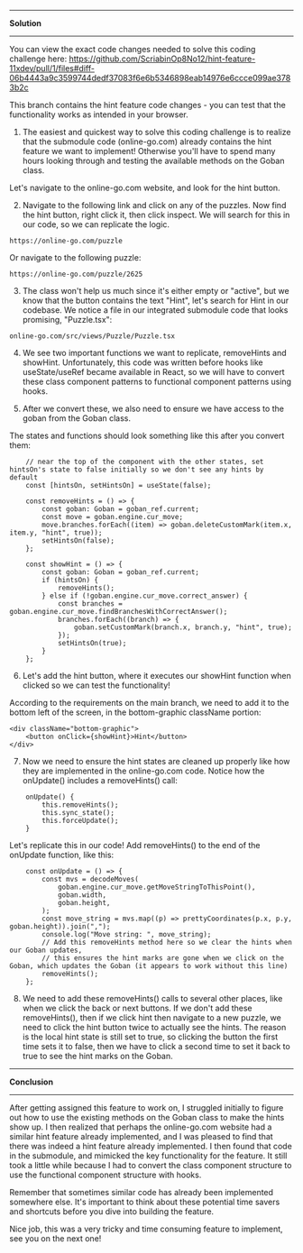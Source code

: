 *******************
**Solution**
*******************

You can view the exact code changes needed to solve this coding challenge here: https://github.com/ScriabinOp8No12/hint-feature-11xdev/pull/1/files#diff-06b4443a9c3599744dedf37083f6e6b5346898eab14976e6ccce099ae3783b2c

This branch contains the hint feature code changes - you can test that the functionality works as intended in your browser.   

1. The easiest and quickest way to solve this coding challenge is to realize that the submodule code (online-go.com) already contains the hint feature we want to implement!  Otherwise you'll have to spend many hours looking through and testing the available methods on the Goban class.  

Let's navigate to the online-go.com website, and look for the hint button.

2. Navigate to the following link and click on any of the puzzles. Now find the hint button, right click it, then click inspect.  We will search for this in our code, so we can replicate the logic.

```
https://online-go.com/puzzle
```

Or navigate to the following puzzle:

```
https://online-go.com/puzzle/2625
```

3. The class won't help us much since it's either empty or "active", but we know that the button contains the text "Hint", let's search for Hint in our codebase.  We notice a file in our integrated submodule code that looks promising, "Puzzle.tsx": 

```
online-go.com/src/views/Puzzle/Puzzle.tsx
```

4. We see two important functions we want to replicate, removeHints and showHint.  Unfortunately, this code was written before hooks like useState/useRef became available in React, so we will have to convert these class component patterns to functional component patterns using hooks.  

5. After we convert these, we also need to ensure we have access to the goban from the Goban class.

The states and functions should look something like this after you convert them:

```
    // near the top of the component with the other states, set hintsOn's state to false initially so we don't see any hints by default
    const [hintsOn, setHintsOn] = useState(false); 

    const removeHints = () => {
        const goban: Goban = goban_ref.current;
        const move = goban.engine.cur_move;
        move.branches.forEach((item) => goban.deleteCustomMark(item.x, item.y, "hint", true));
        setHintsOn(false);
    };

    const showHint = () => {
        const goban: Goban = goban_ref.current;
        if (hintsOn) {
            removeHints();
        } else if (!goban.engine.cur_move.correct_answer) {
            const branches = goban.engine.cur_move.findBranchesWithCorrectAnswer();
            branches.forEach((branch) => {
                goban.setCustomMark(branch.x, branch.y, "hint", true);
            });
            setHintsOn(true);
        }
    };

```

6. Let's add the hint button, where it executes our showHint function when clicked so we can test the functionality!

According to the requirements on the main branch, we need to add it to the bottom left of the screen, in the bottom-graphic className portion:

```
<div className="bottom-graphic">
    <button onClick={showHint}>Hint</button>
</div>
``` 

7. Now we need to ensure the hint states are cleaned up properly like how they are implemented in the online-go.com code. Notice how the onUpdate() includes a removeHints() call:

```
    onUpdate() {
        this.removeHints();
        this.sync_state();
        this.forceUpdate();
    }
```

Let's replicate this in our code!  Add removeHints() to the end of the onUpdate function, like this:

```
    const onUpdate = () => {
        const mvs = decodeMoves(
            goban.engine.cur_move.getMoveStringToThisPoint(),
            goban.width,
            goban.height,
        );
        const move_string = mvs.map((p) => prettyCoordinates(p.x, p.y, goban.height)).join(",");
        console.log("Move string: ", move_string);
        // Add this removeHints method here so we clear the hints when our Goban updates, 
        // this ensures the hint marks are gone when we click on the Goban, which updates the Goban (it appears to work without this line)
        removeHints(); 
    };
```

8. We need to add these removeHints() calls to several other places, like when we click the back or next buttons.  If we don't add these removeHints(), then if we click hint then navigate to a new puzzle, we need to click the hint button twice to actually see the hints.  The reason is the local hint state is still set to true, so clicking the button the first time sets it to false, then we have to click a second time to set it back to true to see the hint marks on the Goban.

*******************
**Conclusion**
*******************

After getting assigned this feature to work on, I struggled initially to figure out how to use the existing methods on the Goban class to make the hints show up. I then realized that perhaps the online-go.com website had a similar hint feature already implemented, and I was pleased to find that there was indeed a hint feature already implemented.  I then found that code in the submodule, and mimicked the key functionality for the feature.  It still took a little while because I had to convert the class component structure to use the functional component structure with hooks.  

Remember that sometimes similar code has already been implemented somewhere else.  It's important to think about these potential time savers and shortcuts before you dive into building the feature.  

Nice job, this was a very tricky and time consuming feature to implement, see you on the next one! 

